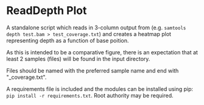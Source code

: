 # ReadDepth Plot

A standalone script which reads in 3-column output from (e.g. `samtools depth test.bam > test_coverage.txt`) and creates a heatmap plot representing depth as a function of base poition.

As this is intended to be a comparative figure, there is an expectation that at least 2 samples (files) will be found in the input directory.

Files should be named with the preferred sample name and end with "_coverage.txt".

A requirements file is included and the modules can be installed using pip: `pip install -r requirements.txt`. Root authority may be required.


